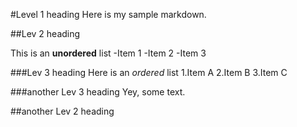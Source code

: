 #Level 1 heading
Here is my sample markdown.

##Lev 2 heading

This is an **unordered** list
-Item 1
-Item 2
-Item 3

###Lev 3 heading
Here is an *ordered* list
1.Item A
2.Item B
3.Item C

###another Lev 3 heading
Yey, some text.

##another Lev 2 heading
